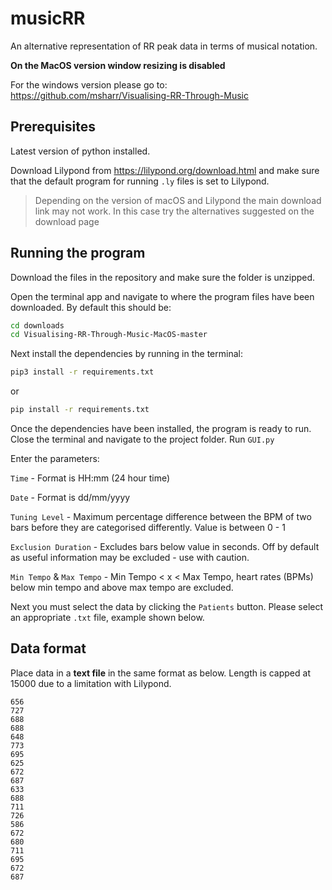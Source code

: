 # musicRR

An alternative representation of RR peak data in terms of musical notation.

**On the MacOS version window resizing is disabled**

For the windows version please go to: https://github.com/msharr/Visualising-RR-Through-Music

## Prerequisites

Latest version of python installed.

Download Lilypond from https://lilypond.org/download.html and make sure that the default program for running `.ly` files is set to Lilypond.

> Depending on the version of macOS and Lilypond the main download link may not work. In this case try the alternatives suggested on the download page

## Running the program

Download the files in the repository and make sure the folder is unzipped.

Open the terminal app and navigate to where the program files have been downloaded. By default this should be:

```bash
cd downloads
cd Visualising-RR-Through-Music-MacOS-master
```

Next install the dependencies by running in the terminal:

```bash
pip3 install -r requirements.txt
```

or

```bash
pip install -r requirements.txt
```

Once the dependencies have been installed, the program is ready to run. Close the terminal and navigate to the project folder. Run `GUI.py`

Enter the parameters:

`Time` - Format is HH:mm (24 hour time)

`Date` - Format is dd/mm/yyyy

`Tuning Level` - Maximum percentage difference between the BPM of two bars before they are categorised differently. Value is between 0 - 1

`Exclusion Duration` - Excludes bars below value in seconds. Off by default as useful information may be excluded - use with caution.

`Min Tempo` & `Max Tempo` - Min Tempo < x < Max Tempo, heart rates (BPMs) below min tempo and above max tempo are excluded.

Next you must select the data by clicking the `Patients` button. Please select an appropriate `.txt` file, example shown below.

## Data format

Place data in a **text file** in the same format as below. Length is capped at 15000 due to a limitation with Lilypond.

```
656
727
688
688
648
773
695
625
672
687
633
688
711
726
586
672
680
711
695
672
687
```
